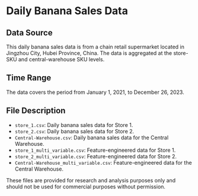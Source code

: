 # Daily Banana Sales Data

## Data Source
This daily banana sales data is from a chain retail supermarket located in Jingzhou City, Hubei Province, China. The data is aggregated at the store-SKU and central-warehouse SKU levels.

## Time Range
The data covers the period from January 1, 2021, to December 26, 2023.

## File Description
- `store_1.csv`: Daily banana sales data for Store 1.
- `store_2.csv`: Daily banana sales data for Store 2.
- `Central-Warehouse.csv`: Daily banana sales data for the Central Warehouse.
- `store_1_multi_variable.csv`: Feature-engineered data for Store 1.
- `store_2_multi_variable.csv`: Feature-engineered data for Store 2.
- `Central-Warehouse_multi_variable.csv`: Feature-engineered data for the Central Warehouse.

These files are provided for research and analysis purposes only and should not be used for commercial purposes without permission.








